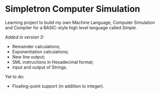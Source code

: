 # Simpletron Computer Simulation

Learning project to build my own Machine Language, Computer Simulation and Compiler for a BASIC-style high level language called *Simple*.

*Added in version 3:*

* Remainder calculations;
* Exponentiation calculations;
* New line output;
* SML instructions in Hexadecimal format;
* input and output of Strings.

Yet to do:

* Floating-point support (in addition to integer).
